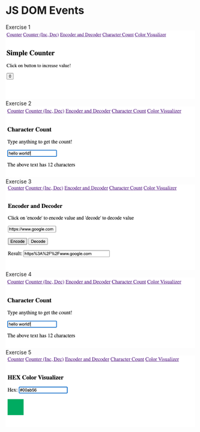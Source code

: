 # JS DOM Events

Exercise 1 \
![Screenshot](./images/counter.png) \
Exercise 2 \
![Screenshot](./images/character_count.png) \
Exercise 3 \
![Screenshot](./images/encoder_decoder.png) \
Exercise 4 \
![Screenshot](./images/character_count.png) \
Exercise 5 \
![Screenshot](./images/color_visulalizer.png)
